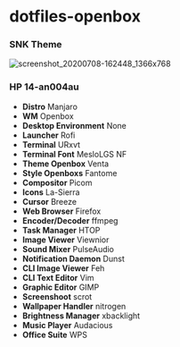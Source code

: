 # dotfiles-openbox

### SNK Theme

![screenshot_20200708-162448_1366x768](https://user-images.githubusercontent.com/56204095/86911220-27089700-c145-11ea-9f12-b789c34f336a.png)

### HP 14-an004au
- **Distro** Manjaro
- **WM** Openbox
- **Desktop Environment** None
- **Launcher** Rofi
- **Terminal** URxvt
- **Terminal Font** MesloLGS NF
- **Theme Openbox** Venta
- **Style Openboxs** Fantome
- **Compositor** Picom
- **Icons** La-Sierra
- **Cursor** Breeze
- **Web Browser** Firefox
- **Encoder/Decoder** ffmpeg
- **Task Manager** HTOP
- **Image Viewer** Viewnior
- **Sound Mixer** PulseAudio
- **Notification Daemon** Dunst
- **CLI Image Viewer** Feh
- **CLI Text Editor** Vim
- **Graphic Editor** GIMP
- **Screenshoot** scrot
- **Wallpaper Handler** nitrogen
- **Brightness Manager** xbacklight
- **Music Player** Audacious
- **Office Suite** WPS
